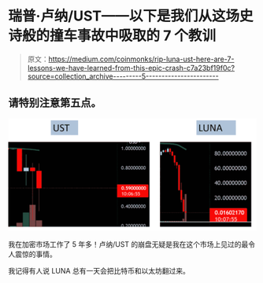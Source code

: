 # 瑞普·卢纳/UST——以下是我们从这场史诗般的撞车事故中吸取的 7 个教训

> 原文：<https://medium.com/coinmonks/rip-luna-ust-here-are-7-lessons-we-have-learned-from-this-epic-crash-c7a23bf19f0c?source=collection_archive---------5----------------------->

## 请特别注意第五点。

![](img/d629871ba718aa403731fd5b53a61260.png)

我在加密市场工作了 5 年多！卢纳/UST 的崩盘无疑是我在这个市场上见过的最令人震惊的事情。

我记得有人说 LUNA 总有一天会把比特币和以太坊翻过来。